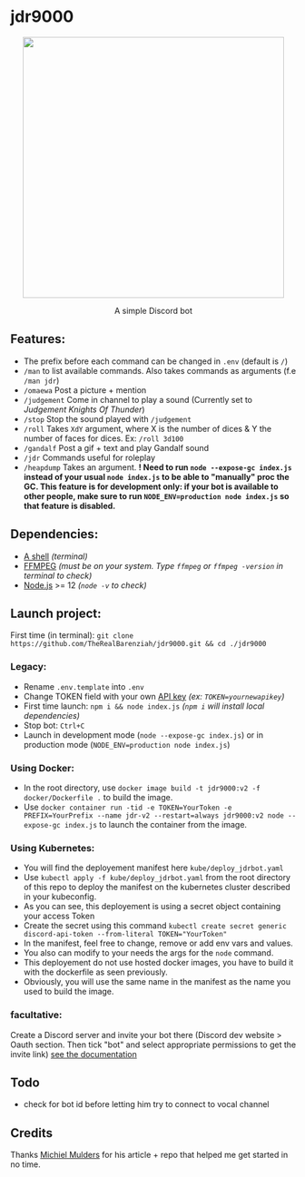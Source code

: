 # jdr9000  
<p align="center">
  <img width="460" height="460" src="https://i.ibb.co/FYBH6Xf/a-E2ebpp-460s.jpg">
</p>
<p align="center">
  A simple Discord bot
</p>

## Features:  
-  The prefix before each command can be changed in `.env` (default is `/`)  
-  `/man` to list available commands. Also takes commands as arguments (f.e `/man jdr`)  
-  `/omaewa` Post a picture + mention  
-  `/judgement` Come in channel to play a sound (Currently set to *Judgement Knights Of Thunder*)  
-  `/stop` Stop the sound played with `/judgement`  
-  `/roll` Takes `XdY` argument, where X is the number of dices & Y the number of faces for dices. Ex: `/roll 3d100`  
-  `/gandalf` Post a gif + text and play Gandalf sound  
-  `/jdr` Commands useful for roleplay  
-  `/heapdump`  Takes an argument. **! Need to run `node --expose-gc index.js` instead of your usual `node index.js` to be able to "manually" proc the GC. This feature is for development only: if your bot is available to other people, make sure to run `NODE_ENV=production node index.js` so that feature is disabled.**

## Dependencies:  
- [A shell](https://media.istockphoto.com/photos/sea-shell-picture-id862062360) *(terminal)*  
- [FFMPEG](https://www.ffmpeg.org/download.html) *(must be on your system. Type `ffmpeg` or `ffmpeg -version` in terminal to check)*  
- [Node.js](https://nodejs.org/en/download/) >= 12 *(`node -v` to check)*  

## Launch project:  
First time (in terminal): `git clone https://github.com/TheRealBarenziah/jdr9000.git && cd ./jdr9000`  
### Legacy:
-  Rename `.env.template` into `.env`  
-  Change TOKEN field with your own [API key](https://discord.com/developers/applications) *(ex: `TOKEN=yournewapikey`)*  
-  First time launch: `npm i && node index.js`  *(`npm i` will install local dependencies)*
-  Stop bot: `Ctrl+C`  
-  Launch in development mode (`node --expose-gc index.js`) or in production mode (`NODE_ENV=production node index.js`)  
### Using Docker:
-  In the root directory, use `docker image build -t jdr9000:v2 -f docker/Dockerfile .` to build the image.
-  Use `docker container run -tid -e TOKEN=YourToken -e PREFIX=YourPrefix --name jdr-v2 --restart=always jdr9000:v2 node --expose-gc index.js` to launch the container from the image.
### Using Kubernetes:
-  You will find the deployement manifest here `kube/deploy_jdrbot.yaml`
-  Use `kubectl apply -f kube/deploy_jdrbot.yaml` from the root directory of this repo to deploy the manifest on the kubernetes cluster described in your kubeconfig.
-  As you can see, this deployement is using a secret object containing your access Token
-  Create the secret using this command `kubectl create secret generic discord-api-token --from-literal TOKEN="YourToken"`
-  In the manifest, feel free to change, remove or add env vars and values.
-  You also can modify to your needs the args for the `node` command.
-  This deployement do not use hosted docker images, you have to build it with the dockerfile as seen previously.
-  Obviously, you will use the same name in the manifest as the name you used to build the image.
### facultative: 
Create a Discord server and invite your bot there (Discord dev website > Oauth section. Then tick "bot" and select appropriate permissions to get the invite link) [see the documentation](https://discordpy.readthedocs.io/en/latest/discord.html#inviting-your-bot)

## Todo  
-  check for bot id before letting him try to connect to vocal channel

##  Credits  
Thanks [Michiel Mulders](https://www.sitepoint.com/discord-bot-node-js/) for his article + repo that helped me get started in no time.
